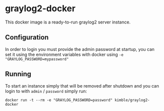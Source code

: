 graylog2-docker
===============

This docker image is a ready-to-run graylog2 server instance.

Configuration
--------------
In order to login you must provide the admin password at startup, you can set it using the environment variables with docker using `-e "GRAYLOG_PASSWORD=mypassword"`

Running
-------------
To start an instance simply that will be removed after shutdown and you can login to with `admin` / `password` simply run:
```
docker run -t --rm -e "GRAYLOG_PASSWORD=password" kimble/graylog2-docker
```
